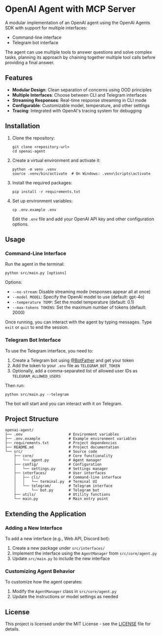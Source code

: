 # OpenAI Agent with MCP Server

A modular implementation of an OpenAI agent using the OpenAI Agents SDK with support for multiple interfaces:
- Command-line interface
- Telegram bot interface

The agent can use multiple tools to answer questions and solve complex tasks, planning its approach by chaining together multiple tool calls before providing a final answer.

## Features

- **Modular Design**: Clean separation of concerns using OOD principles
- **Multiple Interfaces**: Choose between CLI and Telegram interfaces
- **Streaming Responses**: Real-time response streaming in CLI mode
- **Configurable**: Customizable model, temperature, and other settings
- **Tracing**: Integrated with OpenAI's tracing system for debugging

## Installation

1. Clone the repository:
   ```
   git clone <repository-url>
   cd openai-agent
   ```

2. Create a virtual environment and activate it:
   ```
   python -m venv .venv
   source .venv/bin/activate  # On Windows: .venv\Scripts\activate
   ```

3. Install the required packages:
   ```
   pip install -r requirements.txt
   ```

4. Set up environment variables:
   ```
   cp .env.example .env
   ```
   Edit the `.env` file and add your OpenAI API key and other configuration options.

## Usage

### Command-Line Interface

Run the agent in the terminal:

```
python src/main.py [options]
```

Options:
- `--no-stream`: Disable streaming mode (responses appear all at once)
- `--model MODEL`: Specify the OpenAI model to use (default: gpt-4o)
- `--temperature TEMP`: Set the model temperature (default: 0.1)
- `--max-tokens TOKENS`: Set the maximum number of tokens (default: 2000)

Once running, you can interact with the agent by typing messages. Type `exit` or `quit` to end the session.

### Telegram Bot Interface

To use the Telegram interface, you need to:

1. Create a Telegram bot using [@BotFather](https://t.me/BotFather) and get your token
2. Add the token to your `.env` file as `TELEGRAM_BOT_TOKEN`
3. Optionally, add a comma-separated list of allowed user IDs as `TELEGRAM_ALLOWED_USERS`

Then run:

```
python src/main.py --telegram
```

The bot will start and you can interact with it on Telegram.

## Project Structure

```
openai-agent/
├── .env                     # Environment variables
├── .env.example             # Example environment variables
├── requirements.txt         # Project dependencies
├── README.md                # Project documentation
└── src/                     # Source code
    ├── core/                # Core functionality
    │   └── agent.py         # Agent manager
    ├── config/              # Configuration
    │   └── settings.py      # Settings manager
    ├── interfaces/          # User interfaces
    │   ├── cli/             # Command-line interface
    │   │   └── terminal.py  # Terminal UI
    │   └── telegram/        # Telegram interface
    │       └── bot.py       # Telegram bot
    ├── utils/               # Utility functions
    └── main.py              # Main entry point
```

## Extending the Application

### Adding a New Interface

To add a new interface (e.g., Web API, Discord bot):

1. Create a new package under `src/interfaces/`
2. Implement the interface using the `AgentManager` from `src/core/agent.py`
3. Update `src/main.py` to include the new interface

### Customizing Agent Behavior

To customize how the agent operates:

1. Modify the `AgentManager` class in `src/core/agent.py`
2. Update the instructions or model settings as needed

## License

This project is licensed under the MIT License - see the [LICENSE](LICENSE) file for details. 